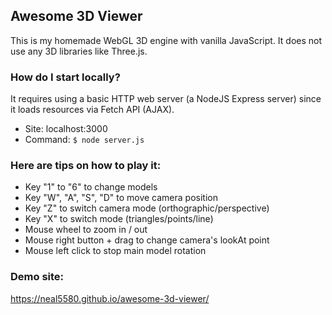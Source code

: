 ## Awesome 3D Viewer ##
 
This is my homemade WebGL 3D engine with vanilla JavaScript. It does not use any 3D libraries like Three.js.

### How do I start locally? ###  
It requires using a basic HTTP web server (a NodeJS Express server) since it loads resources via Fetch API (AJAX).
* Site: localhost:3000
* Command: `$ node server.js`
    
### Here are tips on how to play it: ### 
* Key "1" to "6" to change models
* Key "W", "A", "S", "D" to move camera position
* Key "Z" to switch camera mode (orthographic/perspective)
* Key "X" to switch mode (triangles/points/line)
* Mouse wheel to zoom in / out
* Mouse right button + drag to change camera's lookAt point
* Mouse left click to stop main model rotation

### Demo site: ### 
https://neal5580.github.io/awesome-3d-viewer/
